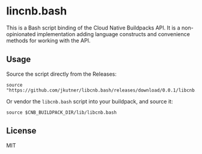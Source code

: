# lincnb.bash

This is a Bash script binding of the Cloud Native Buildpacks API. It is a non-opinionated implementation adding language constructs and convenience methods for working with the API.

## Usage

Source the script directly from the Releases:

```
source "https://github.com/jkutner/libcnb.bash/releases/download/0.0.1/libcnb.bash"
```

Or vendor the `libcnb.bash` script into your buildpack, and source it:

```sh-sesssion
source $CNB_BUILDPACK_DIR/lib/libcnb.bash
```

## License

MIT
